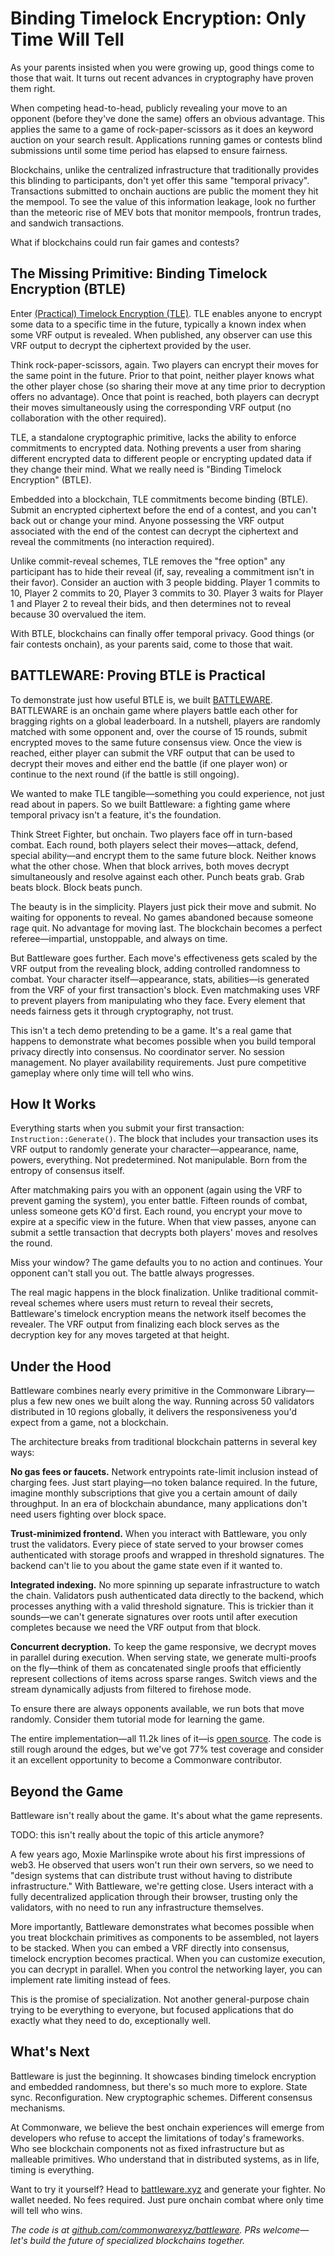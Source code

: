 # Binding Timelock Encryption: Only Time Will Tell

As your parents insisted when you were growing up, good things come to those that wait. It turns out recent advances in cryptography have proven them right.

When competing head-to-head, publicly revealing your move to an opponent (before they've done the same) offers an obvious advantage. This applies the same to a game of rock-paper-scissors as it does an keyword auction on your search result. Applications running games or contests blind submissions until some time period has elapsed to ensure fairness.

Blockchains, unlike the centralized infrastructure that traditionally provides this blinding to participants, don't yet offer this same "temporal privacy". Transactions submitted to onchain auctions are public the moment they hit the mempool. To see the value of this information leakage, look no further than the meteoric rise of MEV bots that monitor mempools, frontrun trades, and sandwich transactions.

What if blockchains could run fair games and contests?

## The Missing Primitive: Binding Timelock Encryption (BTLE)

Enter [(Practical) Timelock Encryption (TLE)](https://eprint.iacr.org/2023/189). TLE enables anyone to encrypt some data to a specific time in the future, typically a known index when some VRF output is revealed. When published, any observer can use this VRF output to decrypt the ciphertext provided by the user.

Think rock-paper-scissors, again. Two players can encrypt their moves for the same point in the future. Prior to that point, neither player knows what the other player chose (so sharing their move at any time prior to decryption offers no advantage). Once that point is reached, both players can decrypt their moves simultaneously using the corresponding VRF output (no collaboration with the other required).

TLE, a standalone cryptographic primitive, lacks the ability to enforce commitments to encrypted data. Nothing prevents a user from sharing different encrypted data to different people or encrypting updated data if they change their mind. What we really need is "Binding Timelock Encryption" (BTLE).

Embedded into a blockchain, TLE commitments become binding (BTLE). Submit an encrypted ciphertext before the end of a contest, and you can't back out or change your mind. Anyone possessing the VRF output associated with the end of the contest can decrypt the ciphertext and reveal the commitments (no interaction required).

Unlike commit-reveal schemes, TLE removes the "free option" any participant has to hide their reveal (if, say, revealing a commitment isn't in their favor). Consider an auction with 3 people bidding. Player 1 commits to 10, Player 2 commits to 20, Player 3 commits to 30. Player 3 waits for Player 1 and Player 2 to reveal their bids, and then determines not to reveal because 30 overvalued the item.

With BTLE, blockchains can finally offer temporal privacy. Good things (or fair contests onchain), as your parents said, come to those that wait.

## BATTLEWARE: Proving BTLE is Practical

To demonstrate just how useful BTLE is, we built [BATTLEWARE](https://battleware.xyz). BATTLEWARE is an onchain game where players battle each other for bragging rights on a global leaderboard. In a nutshell, players are randomly matched with some opponent and, over the course of 15 rounds, submit encrypted moves to the same future consensus view. Once the view is reached, either player can submit the VRF output that can be used to decrypt their moves and either end the battle (if one player won) or continue to the next round (if the battle is still ongoing).

We wanted to make TLE tangible—something you could experience, not just read about in papers. So we built Battleware: a fighting game where temporal privacy isn't a feature, it's the foundation.

Think Street Fighter, but onchain. Two players face off in turn-based combat. Each round, both players select their moves—attack, defend, special ability—and encrypt them to the same future block. Neither knows what the other chose. When that block arrives, both moves decrypt simultaneously and resolve against each other. Punch beats grab. Grab beats block. Block beats punch.

The beauty is in the simplicity. Players just pick their move and submit. No waiting for opponents to reveal. No games abandoned because someone rage quit. No advantage for moving last. The blockchain becomes a perfect referee—impartial, unstoppable, and always on time.

But Battleware goes further. Each move's effectiveness gets scaled by the VRF output from the revealing block, adding controlled randomness to combat. Your character itself—appearance, stats, abilities—is generated from the VRF of your first transaction's block. Even matchmaking uses VRF to prevent players from manipulating who they face. Every element that needs fairness gets it through cryptography, not trust.

This isn't a tech demo pretending to be a game. It's a real game that happens to demonstrate what becomes possible when you build temporal privacy directly into consensus. No coordinator server. No session management. No player availability requirements. Just pure competitive gameplay where only time will tell who wins.

## How It Works

Everything starts when you submit your first transaction: `Instruction::Generate()`. The block that includes your transaction uses its VRF output to randomly generate your character—appearance, name, powers, everything. Not predetermined. Not manipulable. Born from the entropy of consensus itself.

After matchmaking pairs you with an opponent (again using the VRF to prevent gaming the system), you enter battle. Fifteen rounds of combat, unless someone gets KO'd first. Each round, you encrypt your move to expire at a specific view in the future. When that view passes, anyone can submit a settle transaction that decrypts both players' moves and resolves the round.

Miss your window? The game defaults you to no action and continues. Your opponent can't stall you out. The battle always progresses.

The real magic happens in the block finalization. Unlike traditional commit-reveal schemes where users must return to reveal their secrets, Battleware's timelock encryption means the network itself becomes the revealer. The VRF output from finalizing each block serves as the decryption key for any moves targeted at that height.

## Under the Hood

Battleware combines nearly every primitive in the Commonware Library—plus a few new ones we built along the way. Running across 50 validators distributed in 10 regions globally, it delivers the responsiveness you'd expect from a game, not a blockchain.

The architecture breaks from traditional blockchain patterns in several key ways:

**No gas fees or faucets.** Network entrypoints rate-limit inclusion instead of charging fees. Just start playing—no token balance required. In the future, imagine monthly subscriptions that give you a certain amount of daily throughput. In an era of blockchain abundance, many applications don't need users fighting over block space.

**Trust-minimized frontend.** When you interact with Battleware, you only trust the validators. Every piece of state served to your browser comes authenticated with storage proofs and wrapped in threshold signatures. The backend can't lie to you about the game state even if it wanted to.

**Integrated indexing.** No more spinning up separate infrastructure to watch the chain. Validators push authenticated data directly to the backend, which processes anything with a valid threshold signature. This is trickier than it sounds—we can't generate signatures over roots until after execution completes because we need the VRF output from that block.

**Concurrent decryption.** To keep the game responsive, we decrypt moves in parallel during execution. When serving state, we generate multi-proofs on the fly—think of them as concatenated single proofs that efficiently represent collections of items across sparse ranges. Switch views and the stream dynamically adjusts from filtered to firehose mode.

To ensure there are always opponents available, we run bots that move randomly. Consider them tutorial mode for learning the game.

The entire implementation—all 11.2k lines of it—is [open source](https://github.com/commonwarexyz/battleware). The code is still rough around the edges, but we've got 77% test coverage and consider it an excellent opportunity to become a Commonware contributor.

## Beyond the Game

Battleware isn't really about the game. It's about what the game represents.

TODO: this isn't really about the topic of this article anymore?

A few years ago, Moxie Marlinspike wrote about his first impressions of web3. He observed that users won't run their own servers, so we need to "design systems that can distribute trust without having to distribute infrastructure." With Battleware, we're getting close. Users interact with a fully decentralized application through their browser, trusting only the validators, with no need to run any infrastructure themselves.

More importantly, Battleware demonstrates what becomes possible when you treat blockchain primitives as components to be assembled, not layers to be stacked. When you can embed a VRF directly into consensus, timelock encryption becomes practical. When you can customize execution, you can decrypt in parallel. When you control the networking layer, you can implement rate limiting instead of fees.

This is the promise of specialization. Not another general-purpose chain trying to be everything to everyone, but focused applications that do exactly what they need to do, exceptionally well.

## What's Next

Battleware is just the beginning. It showcases binding timelock encryption and embedded randomness, but there's so much more to explore. State sync. Reconfiguration. New cryptographic schemes. Different consensus mechanisms.

At Commonware, we believe the best onchain experiences will emerge from developers who refuse to accept the limitations of today's frameworks. Who see blockchain components not as fixed infrastructure but as malleable primitives. Who understand that in distributed systems, as in life, timing is everything.

Want to try it yourself? Head to [battleware.xyz](https://battleware.xyz) and generate your fighter. No wallet needed. No fees required. Just pure onchain combat where only time will tell who wins.

*The code is at [github.com/commonwarexyz/battleware](https://github.com/commonwarexyz/battleware). PRs welcome—let's build the future of specialized blockchains together.*
